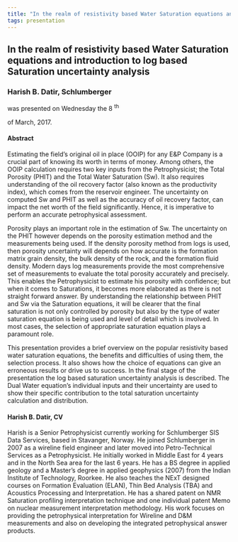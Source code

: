 ```yaml
---
title: "In the realm of resistivity based Water Saturation equations and introduction to log based Saturation uncertainty analysis (Harish B. Datir, Schlumberger)"
tags: presentation 
---
```



		
<h2>
In the realm of resistivity based Water Saturation equations and introduction to log based Saturation uncertainty analysis
</h2>

 



		
<h3>
Harish B. Datir, Schlumberger
</h3>

 



 
<p>
was presented on Wednesday the 8
<sup>
th
</sup>

 of March, 2017.
</p>

	



<h4>
Abstract
</h4>



 
<p>
Estimating the field’s original oil in place (OOIP) for any E&P Company is a crucial part of knowing its worth in terms of money.  Among others, the OOIP calculation requires two key inputs from the Petrophysicist; the Total Porosity (PHIT) and the Total Water Saturation (Sw). It also requires understanding of the oil recovery factor (also known as the productivity index), which comes from the reservoir engineer. The uncertainty on computed Sw and PHIT as well as the accuracy of oil recovery factor, can impact the net worth of the field significantly. Hence, it is imperative to perform an accurate petrophysical assessment.
</p>

<p>


Porosity plays an important role in the estimation of Sw.  The uncertainty on the PHIT however depends on the porosity estimation method and the measurements being used. If the density porosity method from logs is used, then porosity uncertainty will depends on how accurate is the formation matrix grain density, the bulk density of the rock, and the formation fluid density. Modern days log measurements provide the most comprehensive set of measurements to evaluate the total porosity accurately and precisely. This enables the Petrophysicist to estimate his porosity with confidence; but when it comes to Saturations, it becomes more elaborated as there is not straight forward answer. By understanding the relationship between PHIT and Sw via the Saturation equations, it will be clearer that the final saturation is not only controlled by porosity but also by the type of water saturation equation is being used and level of detail which is involved. In most cases, the selection of appropriate saturation equation plays a paramount role.
</p>

<p>


This presentation provides a brief overview on the popular resistivity based water saturation equations, the benefits and difficulties of using them, the selection process. It also shows how the choice of equations can give an erroneous results or drive us to success. In the final stage of the presentation the log based saturation uncertainty analysis is described.  The Dual Water equation’s individual inputs and their uncertainty are used to show their specific contribution to the total saturation uncertainty calculation and distribution.

</p>



   

<h4>
Harish B. Datir, CV
</h4>



 
<p>
Harish is a Senior Petrophysicist currently working for Schlumberger SIS Data Services, based in Stavanger, Norway. He joined Schlumberger in 2007 as a wireline field engineer and later moved into Petro-Technical Services as a Petrophysicist. He initially worked in Middle East for 4 years and in the North Sea area for the last 6 years. He has a BS degree in applied geology and a Master’s degree in applied geophysics (2007) from the Indian Institute of Technology, Roorkee. He also teaches the NExT designed courses on Formation Evaluation (ELAN), Thin Bed Analysis (TBA) and Acoustics Processing and Interpretation. He has a shared patent on NMR Saturation profiling interpretation technique and one individual patent Memo on nuclear measurement interpretation methodology. His work focuses on providing the petrophysical interpretation for Wireline and D&M measurements and also on developing the integrated petrophysical answer products.
</p>



    

     

